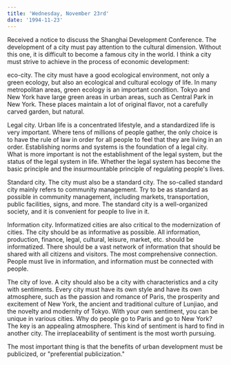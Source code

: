 ```yaml
---
title: 'Wednesday, November 23rd'
date: '1994-11-23'
---
```


Received a notice to discuss the Shanghai Development Conference. The development of a city must pay attention to the cultural dimension. Without this one, it is difficult to become a famous city in the world. I think a city must strive to achieve in the process of economic development:

eco-city. The city must have a good ecological environment, not only a green ecology, but also an ecological and cultural ecology of life. In many metropolitan areas, green ecology is an important condition. Tokyo and New York have large green areas in urban areas, such as Central Park in New York. These places maintain a lot of original flavor, not a carefully carved garden, but natural.

Legal city. Urban life is a concentrated lifestyle, and a standardized life is very important. Where tens of millions of people gather, the only choice is to have the rule of law in order for all people to feel that they are living in an order. Establishing norms and systems is the foundation of a legal city. What is more important is not the establishment of the legal system, but the status of the legal system in life. Whether the legal system has become the basic principle and the insurmountable principle of regulating people's lives.

Standard city. The city must also be a standard city. The so-called standard city mainly refers to community management. Try to be as standard as possible in community management, including markets, transportation, public facilities, signs, and more. The standard city is a well-organized society, and it is convenient for people to live in it.

Information city. Informatized cities are also critical to the modernization of cities. The city should be as informative as possible. All information, production, finance, legal, cultural, leisure, market, etc. should be informatized. There should be a vast network of information that should be shared with all citizens and visitors. The most comprehensive connection. People must live in information, and information must be connected with people.

The city of love. A city should also be a city with characteristics and a city with sentiments. Every city must have its own style and have its own atmosphere, such as the passion and romance of Paris, the prosperity and excitement of New York, the ancient and traditional culture of Lunjiao, and the novelty and modernity of Tokyo. With your own sentiment, you can be unique in various cities. Why do people go to Paris and go to New York? The key is an appealing atmosphere. This kind of sentiment is hard to find in another city. The irreplaceability of sentiment is the most worth pursuing.

The most important thing is that the benefits of urban development must be publicized, or "preferential publicization."

